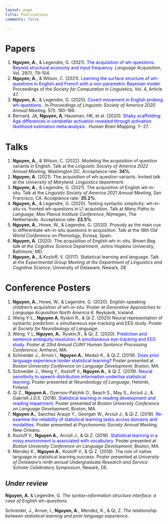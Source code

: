 ```yaml
---
layout: page
title: Publications
comments: false

---
```


# Papers 
1. **Nguyen, A.**, & Legendre, G. (2021). <a href="https://raw.githubusercontent.com/annguyen0212/annguyen0212.github.io/master/posts/The%20acquisition%20of%20wh%20questions%20Beyond%20structural%20economy%20and%20input%20frequency.pdf" style="color:blue;text-decoration:none"> The acquisition of wh-questions: Beyond structural economy and input frequency</a>. *Language Acquisition*, Vol. 29(1), 79-104.
2. **Nguyen, A.**, & Wilson, C. (2021). <a href="https://scholarworks.umass.edu/scil/vol4/iss1/47/" style="color:blue;text-decoration:none">Learning the surface structure of wh-questions in English and French with a non-parametric Bayesian model</a>. Proceedings of the *Society for Computation in Linguistics*, Vol. 4, Article 47.
3. **Nguyen, A.**, & Legendre, G. (2020). <a href="http://www.journals.linguisticsociety.org/proceedings/index.php/PLSA/article/viewFile/4696/4323" style="color:blue; text-decoration:none">Covert movement in English probing wh-questions.</a>. In *Proceedings of Linguistic Society of America 2020 Annual Meeting*. 5(1). 180-186. 
4. Bernard, JA, **Nguyen, A**, Hausman, HK, et al. (2020). <a href="https://onlinelibrary.wiley.com/doi/full/10.1002/hbm.25191" style ="color:blue; text-decoration:none"> Shaky scaffolding: Age differences in cerebellar activation
revealed through activation likelihood estimation meta‐analysis </a>. *Human Brain Mapping*. 1– 27.

# Talks
1. **Nguyen, A.**, & Wilson, C. (2022). Modeling the acquisition of question variants in English. Talk at the *Linguistic Society of America 2022 Annual Meeting*, Washington DC. Acceptance rate: **34%**.
2. **Nguyen, A**. (2021). The acquisition of wh-question variants. Invited talk at the *University of Maryland, Linguistics department*.
3. **Nguyen, A.**, & Legendre, G. (2021). The acquisition of English wh-in-situ. Talk at the *Linguistic Society of America 2021 Annual Meeting*, San Francisco, CA. Acceptance rate: **35.2%**.
4.  **Nguyen, A.**, & Legendre, G. (2020). Testing syntactic simplicity: wh-in-situ vs. fronted wh-questions in L1
acquisition. Talk at *Many Paths to Language, Max Planck Institute Conference*, Nijmegen, The Netherlands.
Acceptance rate: **23.5%**
4. **Nguyen, A.**, Howe, W., & Legendre, G. (2020). Prosody as the main cue to differentiate wh-in-situ questions in
acquisition. Talk at the *18th Old World Conference on Phonology*, Eivissa, Spain.
2. **Nguyen, A**. (2020). The acquisition of English wh-in-situ. *Brown Bag talk at the Cognitive Science Department*,
Johns Hopkins University, Baltimore, MD.
1. **Nguyen, A.**, & Kozloff, V. (2017). Statistical learning and language. Talk at the *Experimental Group Meeting at the Department of Linguistics and Cognitive Science*, University of Delaware, Newark, DE

# Conference Posters
1. **Nguyen, A.**, Howe, W., & Legendre, G. (2020). English-speaking children’s acquisition of wh-in-situ. Poster at *Generative Approaches to Language Acquisition North America 6*. Reykjavík, Iceland.
2. Weng Y-L., **Nguyen A**, Ryskin R., & Qi Z. (2020) Neural representation of syntactic prediction: a simultaneous eye-tracking and EEG study. Poster at *Society for Neurobiology of Language*.
7. Weng, Y.L, **Nguyen, A.**, Ryskin,R., & Qi, Z. (2020). <a href="https://osf.io/xntp5/" style="color:blue; text-decoration:none">Prediction and sentence ambiguity resolution: A simultaneous eye-tracking and EEG study</a>. Poster at *33rd Annual CUNY Human Sentence Processing Conference*, Amherst, MA. 
6. Schneider J., Arnon I., **Nguyen A.**, Medez K., & Qi Z. (2019). <a href="https://sites.udel.edu/q-lab/files/2019/11/BUCLD_poster_110419_v2.pdf" style="color:blue; text-decoration:none">Does prior language experience hinder statistical learning?</a> Poster presented at *Boston University Conference on Language Development*, Boston, MA.
5. Schneider J., Weng Y., Kozloff V., **Nguyen A.**, & Qi Z. (2019). <a href="https://sites.udel.edu/q-lab/files/2019/08/Schneider_NOL_poster_081319.pdf" style="color:blue; text-decoration:none">Neural sensitivity to speech distribution information underlise statistical learning.</a> Poster presented at *Neurobiology of Language*, Helsinki, Finland.
6. Qi Z., **Nguyen A.**, Ozernov-Palchik O., Beach S., May S., Arciuli J., & Gabrieli J.D.E. (2018). <a href="https://sites.udel.edu/q-lab/files/2018/08/Qi_Zhenghan-18nl2yf.pdf" style="color:blue; text-decoration:none">Statistical learning in reading development and reading impairment.</a> Poster presented at *Boston University Conference on Language Development*, Boston, MA.
7. **Nguyen A.**, Sanchez Araujo Y., Georgan W., Arciuli J., & Qi Z. (2018). <a href="https://sites.udel.edu/zqi/files/2018/11/Nguyen_psychonomics2018_final-14uxq7i.pdf" style="color:blue; text-decoration:none">Re-examine the reliability of statistical learning tasks across domains and modalities.</a> Poster presented at *Psychonomic Society Annual Meeting*, New Orleans.
8. Kozloff V., **Nguyen A.**, Arciuli J., & Qi Z. (2018). <a href="https://sites.udel.edu/q-lab/files/2018/08/Kozloff_Violet-qw1gv0.pdf" style="color:blue; text-decoration:none">Statistical learning in a noisy environment is associated with vocabulary.</a> Poster presented at *Boston University Conference on Language Development*, Boston, MA.
9. Mendez K., **Nguyen A.**, Kozloff V., & Qi Z. (2018). The role of native language in statistical learning success. Poster presented at *University of Delaware’s ninth annual Undergraduate Research and Service Scholar Celebratory Symposium*, Newark, DE.

## *Under review*
**Nguyen, A.** & Legendre, G. *The syntax-information structure interface: a case of English wh-questions.*

Schneider, J., Arnon, I., **Nguyen, A.**, Mendez, K., & Qi, Z. *The relationship between statistical learning and prior language experience.*

